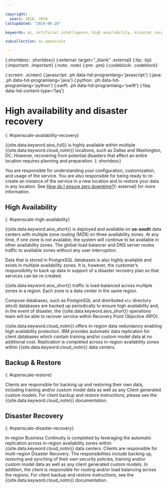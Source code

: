 ```yaml
---

copyright:
  years: 2018, 2019
lastupdated: "2019-06-28"

keywords: ai, artificial intelligence, high availability, disaster recovery, recovery, load-balancing, postgres

subcollection: ai-openscale

---
```


{:shortdesc: .shortdesc}
{:external: target="_blank" .external}
{:tip: .tip}
{:important: .important}
{:note: .note}
{:pre: .pre}
{:codeblock: .codeblock}

{:screen: .screen}
{:javascript: .ph data-hd-programlang='javascript'}
{:java: .ph data-hd-programlang='java'}
{:python: .ph data-hd-programlang='python'}
{:swift: .ph data-hd-programlang='swift'}
{:faq: data-hd-content-type='faq'}

# High availability and disaster recovery
{: #openscale-availability-recovery}

{{site.data.keyword.aios_full}} is highly available within multiple {{site.data.keyword.cloud_notm}} locations, such as Dallas and Washington, DC. However, recovering from potential disasters that affect an entire location requires planning and preparation.
{: shortdesc}

You are responsible for understanding your configuration, customization, and usage of the service. You are also responsible for being ready to re-create an instance of the service in a new location and to restore your data in any location. See [How do I ensure zero downtime?](/docs/overview?topic=overview-zero-downtime#zero-downtime){: external} for more information.

## High Availability 
{: #openscale-high-availability}

{{site.data.keyword.aios_short}} is deployed and available on **us-south** data centers with multiple zone routing (MZR) on three availability zones. At any time, if one zone is not available, the system will continue to be available in other availability zones. The global-load balancer and DNS server routes traffic to available zones without any user interruption.

Data that is stored in PostgreSQL databases is also highly available and exists in multiple availability zones. It is, however, the customer’s responsibility to back up data in support of a disaster recovery plan so that services can be re-created.

{{site.data.keyword.aios_short}} traffic is load-balanced across multiple zones in a region. Each zone is a data center in the same region. 

Compose databases, such as PostgreSQL and distributed <code>etc</code> directory (etcd) databases are backed up periodically to ensure high availability and, in the event of disaster, the {{site.data.keyword.aios_short}} operations team will be able to recover service within Recovery Point Objective (RPO).
 
{{site.data.keyword.cloud_notm}} offers in-region data redundancy enabling high availability protection. IBM provides automatic data replication for client databases which contain training and/or custom model data at no additional cost. Replication is completed across in-region availability zones within {{site.data.keyword.cloud_notm}} data centers.
 
## Backup & Restore
{: #openscale-restore}

Clients are responsible for backing up and restoring their own data, including training and/or custom model data as well as any Client generated custom models. For client backup and restore instructions, please see the {{site.data.keyword.cloud_notm}} documentation.
 
## Disaster Recovery
{: #openscale-disaster-recovery}

In-region Business Continuity is completed by leveraging the automatic replication across in-region availability zones within {{site.data.keyword.cloud_notm}} data centers. Clients are responsible for multi-region Disaster Recovery. The responsibilities include backing up, restoring and synching of their own security policies, training and/or custom model data as well as any client generated custom models. In addition, the client is responsible for routing and/or load balancing across the regions. For client backup and restore instructions, see the {{site.data.keyword.cloud_notm}} documentation.